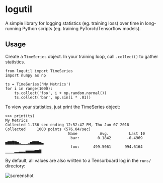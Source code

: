 # logutil

A simple library for logging statistics (eg. training loss) over time in
long-running Python scripts (eg. training PyTorch/Tensorflow models).

## Usage

Create a `TimeSeries` object. In your training loop, call `.collect()`
to gather statistics.

````
from logutil import TimeSeries
import numpy as np

ts = TimeSeries('My Metrics')
for i in range(1000):
    ts.collect('foo', i + np.random.normal())
    ts.collect('bar', np.sin(i * .01))
````

To view your statistics, just print the TimeSeries object:

````
>>> print(ts)
My Metrics
Collected 1.736 sec ending 12:52:47 PM, Thu Jun 07 2018
Collected     1000 points (576.04/sec)
                            Name          Avg.         Last 10
                             bar:        0.1842       -0.4969   ▅▆▆▇▆▅▂▁▁▁▂▅▆▆▆▅▃
                             foo:      499.5061      994.6164   ▁▁▁▁▂▂▃▃▃▅▅▅▅▆▆▇
````

By default, all values are also written to a Tensorboard log in the
`runs/` directory:

![screenshot](https://github.com/lwneal/logutil/screenshot.png)
